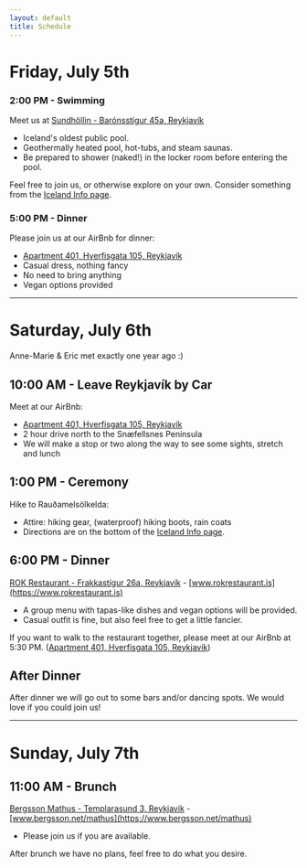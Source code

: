 ```yaml
---
layout: default
title: Schedule
---
```

# Friday, July 5th

### 2:00 PM - Swimming

Meet us at [Sundhöllin - Barónsstígur 45a, Reykjavík](https://goo.gl/maps/kVZVGgNEr5Q2)
* Iceland's oldest public pool.
* Geothermally heated pool, hot-tubs, and steam saunas.
* Be prepared to shower (naked!) in the locker room before entering the pool.

Feel free to join us, or otherwise explore on your own.  Consider something from the [Iceland Info page](https://rltvty.github.io/olkelda/icelandinfo.html).

### 5:00 PM - Dinner

Please join us at our AirBnb for dinner:
* [Apartment 401, Hverfisgata 105, Reykjavík](https://goo.gl/maps/XRSJt8agZ1s)
* Casual dress, nothing fancy
* No need to bring anything
* Vegan options provided

---
# Saturday, July 6th

Anne-Marie & Eric met exactly one year ago :)

## 10:00 AM - Leave Reykjavík by Car 
Meet at our AirBnb:
* [Apartment 401, Hverfisgata 105, Reykjavík](https://goo.gl/maps/XRSJt8agZ1s)
* 2 hour drive north to the Snæfellsnes Peninsula
* We will make a stop or two along the way to see some sights, stretch and lunch

## 1:00 PM - Ceremony
Hike to Rauðamelsölkelda:
* Attire: hiking gear, (waterproof) hiking boots, rain coats
* Directions are on the bottom of the [Iceland Info page](https://rltvty.github.io/olkelda/icelandinfo.html).

## 6:00 PM - Dinner
[ROK Restaurant - Frakkastígur 26a, Reykjavík](https://goo.gl/maps/AWnTpAxM1zn) - [www.rokrestaurant.is](https://www.rokrestaurant.is)
* A group menu with tapas-like dishes and vegan options will be provided.
* Casual outfit is fine, but also feel free to get a little fancier.

If you want to walk to the restaurant together, please meet at our AirBnb at 5:30 PM. ([Apartment 401, Hverfisgata 105, Reykjavík](https://goo.gl/maps/XRSJt8agZ1s))

## After Dinner
After dinner we will go out to some bars and/or dancing spots. We would love if you could join us!

---
# Sunday, July 7th

## 11:00 AM - Brunch
[Bergsson Mathus - Templarasund 3, Reykjavik](https://goo.gl/maps/1dGhSvYujb42) - [www.bergsson.net/mathus](https://www.bergsson.net/mathus)
* Please join us if you are available.

After brunch we have no plans, feel free to do what you desire. 
